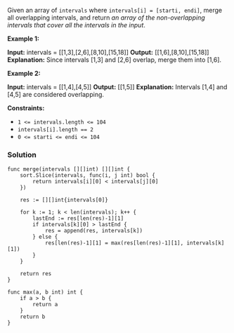 Given an array of `intervals` where `intervals[i] = [starti, endi]`, merge all overlapping intervals, and return _an array of the non-overlapping intervals that cover all the intervals in the input_.

**Example 1:**

**Input:** intervals = [[1,3],[2,6],[8,10],[15,18]]
**Output:** [[1,6],[8,10],[15,18]]
**Explanation:** Since intervals [1,3] and [2,6] overlap, merge them into [1,6].

**Example 2:**

**Input:** intervals = [[1,4],[4,5]]
**Output:** [[1,5]]
**Explanation:** Intervals [1,4] and [4,5] are considered overlapping.

**Constraints:**

- `1 <= intervals.length <= 104`
- `intervals[i].length == 2`
- `0 <= starti <= endi <= 104`

### Solution
```
func merge(intervals [][]int) [][]int {
    sort.Slice(intervals, func(i, j int) bool {
        return intervals[i][0] < intervals[j][0]
    })

    res := [][]int{intervals[0]}

    for k := 1; k < len(intervals); k++ {
        lastEnd := res[len(res)-1][1]
        if intervals[k][0] > lastEnd {
            res = append(res, intervals[k])
        } else {
            res[len(res)-1][1] = max(res[len(res)-1][1], intervals[k][1])
        }
    }

    return res
}

func max(a, b int) int {
    if a > b {
        return a
    }
    return b
}
```